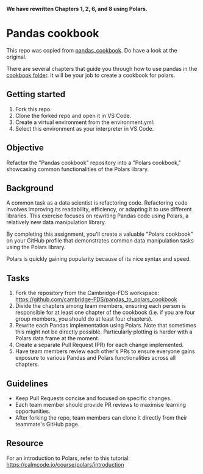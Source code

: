 **We have rewritten Chapters 1, 2, 6, and 8 using Polars.**

# Pandas cookbook

This repo was copied from [pandas_cookbook](https://github.com/jvns/pandas-cookbook). Do have a
look at the original.

There are several chapters that guide you through how to use pandas in the
[cookbook folder](./cookbook). It will be your job to create a cookbook for polars.

## Getting started

1. Fork this repo.
2. Clone the forked repo and open it in VS Code.
3. Create a virtual environment from the environment.yml:
4. Select this environment as your interpreter in VS Code.

## Objective

Refactor the "Pandas cookbook" repository into a "Polars cookbook," showcasing common
functionalities of the Polars library.

## Background

A common task as a data scientist is refactoring code. Refactoring code involves improving its
readability, efficiency, or adapting it to use different libraries. This exercise focuses on
rewriting Pandas code using Polars, a relatively new data manipulation library.

By completing this assignment, you'll create a valuable "Polars cookbook" on your GitHub profile
that demonstrates common data manipulation tasks using the Polars library.

Polars is quickly gaining popularity because of its nice syntax and speed.

## Tasks

1. Fork the repository from the Cambridge-FDS workspace:
   https://github.com/cambridge-FDS/pandas_to_polars_cookbook
2. Divide the chapters among team members, ensuring each person is responsible for at least one
   chapter of the cookbook  (i.e. if you are four group members, you should do at least four chapters).
3. Rewrite each Pandas implementation using Polars. Note that sometimes this might not be directly
   possible. Particularly plotting is harder with a Polars data frame at the moment.
4. Create a separate Pull Request (PR) for each change implemented.
5. Have team members review each other's PRs to ensure everyone gains exposure to various Pandas
   and Polars functionalities across all chapters.

## Guidelines

- Keep Pull Requests concise and focused on specific changes.
- Each team member should provide PR reviews to maximise learning opportunities.
- After forking the repo, team members can clone it directly from their teammate's GitHub page.

## Resource

For an introduction to Polars, refer to this tutorial:
https://calmcode.io/course/polars/introduction
